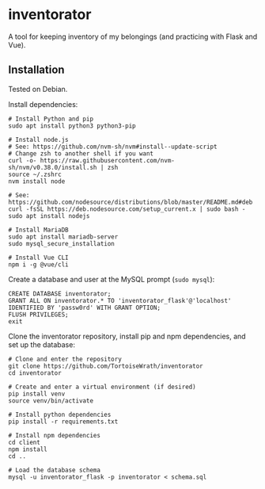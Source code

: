 # inventorator

A tool for keeping inventory of my belongings (and practicing with Flask and Vue).

## Installation

Tested on Debian.

Install dependencies:

```shell
# Install Python and pip
sudo apt install python3 python3-pip

# Install node.js
# See: https://github.com/nvm-sh/nvm#install--update-script
# Change zsh to another shell if you want
curl -o- https://raw.githubusercontent.com/nvm-sh/nvm/v0.38.0/install.sh | zsh
source ~/.zshrc
nvm install node

# See: https://github.com/nodesource/distributions/blob/master/README.md#deb
curl -fsSL https://deb.nodesource.com/setup_current.x | sudo bash -
sudo apt install nodejs

# Install MariaDB
sudo apt install mariadb-server
sudo mysql_secure_installation

# Install Vue CLI
npm i -g @vue/cli
```

Create a database and user at the MySQL prompt (`sudo mysql`):

```mariadb
CREATE DATABASE inventorator;
GRANT ALL ON inventorator.* TO 'inventorator_flask'@'localhost' IDENTIFIED BY 'passw0rd' WITH GRANT OPTION;
FLUSH PRIVILEGES;
exit
```

Clone the inventorator repository, install pip and npm dependencies, and set up the database:

```shell
# Clone and enter the repository
git clone https://github.com/TortoiseWrath/inventorator
cd inventorator

# Create and enter a virtual environment (if desired)
pip install venv
source venv/bin/activate

# Install python dependencies
pip install -r requirements.txt

# Install npm dependencies
cd client
npm install
cd ..

# Load the database schema
mysql -u inventorator_flask -p inventorator < schema.sql
```